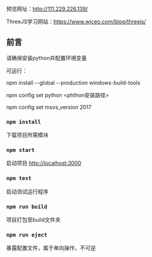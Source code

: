预览网址：http://111.229.226.139/<br />

ThreeJS学习网站：https://www.wjceo.com/blog/threejs/

## 前言

请确保安装python并配置环境变量<br />

可运行：<br />

npm install --global --production windows-build-tools<br />

npm config set python <phthon安装路径><br />

npm config set msvs_version 2017<br />

### `npm install`

下载项目所需模块

### `npm start`

启动项目 [http://localhost:3000](http://localhost:3000)

### `npm test`

启动测试运行程序

### `npm run build`

项目打包至build文件夹

### `npm run eject`

暴露配置文件，属于单向操作，不可逆
